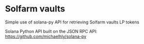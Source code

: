 # Solfarm vaults
Simple use of solana-py API for retrieving Solfarm vaults LP tokens

Solana Python API built on the JSON RPC API:
https://github.com/michaelhly/solana-py
